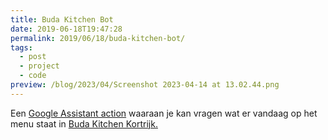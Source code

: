 ```yaml
---
title: Buda Kitchen Bot
date: 2019-06-18T19:47:28
permalink: 2019/06/18/buda-kitchen-bot/
tags:
  - post
  - project
  - code
preview: /blog/2023/04/Screenshot 2023-04-14 at 13.02.44.png
---
```

Een [Google Assistant action](https://assistant.google.com/services/a/uid/0000004f817c7aef?hl=nl) waaraan je kan vragen wat er vandaag op het menu staat in [Buda Kitchen Kortrijk.](http://budakitchen.be)
